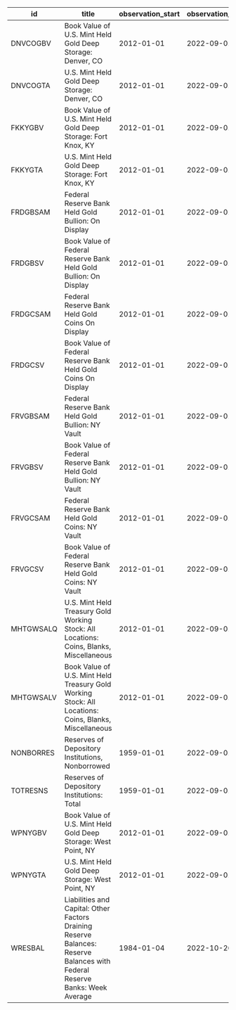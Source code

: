 | id        | title                                                                                                                       | observation_start   | observation_end   |
|-----------|-----------------------------------------------------------------------------------------------------------------------------|---------------------|-------------------|
| DNVCOGBV  | Book Value of U.S. Mint Held Gold Deep Storage: Denver, CO                                                                  | 2012-01-01          | 2022-09-01        |
| DNVCOGTA  | U.S. Mint Held Gold Deep Storage: Denver, CO                                                                                | 2012-01-01          | 2022-09-01        |
| FKKYGBV   | Book Value of U.S. Mint Held Gold Deep Storage: Fort Knox, KY                                                               | 2012-01-01          | 2022-09-01        |
| FKKYGTA   | U.S. Mint Held Gold Deep Storage: Fort Knox, KY                                                                             | 2012-01-01          | 2022-09-01        |
| FRDGBSAM  | Federal Reserve Bank Held Gold Bullion: On Display                                                                          | 2012-01-01          | 2022-09-01        |
| FRDGBSV   | Book Value of Federal Reserve Bank Held Gold Bullion: On Display                                                            | 2012-01-01          | 2022-09-01        |
| FRDGCSAM  | Federal Reserve Bank Held Gold Coins On Display                                                                             | 2012-01-01          | 2022-09-01        |
| FRDGCSV   | Book Value of Federal Reserve Bank Held Gold Coins On Display                                                               | 2012-01-01          | 2022-09-01        |
| FRVGBSAM  | Federal Reserve Bank Held Gold Bullion: NY Vault                                                                            | 2012-01-01          | 2022-09-01        |
| FRVGBSV   | Book Value of Federal Reserve Bank Held Gold Bullion: NY Vault                                                              | 2012-01-01          | 2022-09-01        |
| FRVGCSAM  | Federal Reserve Bank Held Gold Coins: NY Vault                                                                              | 2012-01-01          | 2022-09-01        |
| FRVGCSV   | Book Value of Federal Reserve Bank Held Gold Coins: NY Vault                                                                | 2012-01-01          | 2022-09-01        |
| MHTGWSALQ | U.S. Mint Held Treasury Gold Working Stock: All Locations: Coins, Blanks, Miscellaneous                                     | 2012-01-01          | 2022-09-01        |
| MHTGWSALV | Book Value of U.S. Mint Held Treasury Gold Working Stock: All Locations: Coins, Blanks, Miscellaneous                       | 2012-01-01          | 2022-09-01        |
| NONBORRES | Reserves of Depository Institutions, Nonborrowed                                                                            | 1959-01-01          | 2022-09-01        |
| TOTRESNS  | Reserves of Depository Institutions: Total                                                                                  | 1959-01-01          | 2022-09-01        |
| WPNYGBV   | Book Value of U.S. Mint Held Gold Deep Storage: West Point, NY                                                              | 2012-01-01          | 2022-09-01        |
| WPNYGTA   | U.S. Mint Held Gold Deep Storage: West Point, NY                                                                            | 2012-01-01          | 2022-09-01        |
| WRESBAL   | Liabilities and Capital: Other Factors Draining Reserve Balances: Reserve Balances with Federal Reserve Banks: Week Average | 1984-01-04          | 2022-10-26        |